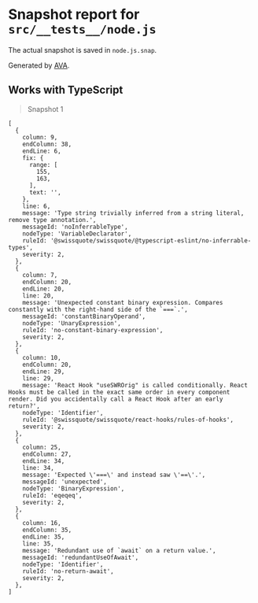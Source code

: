 # Snapshot report for `src/__tests__/node.js`

The actual snapshot is saved in `node.js.snap`.

Generated by [AVA](https://avajs.dev).

## Works with TypeScript

> Snapshot 1

    [
      {
        column: 9,
        endColumn: 38,
        endLine: 6,
        fix: {
          range: [
            155,
            163,
          ],
          text: '',
        },
        line: 6,
        message: 'Type string trivially inferred from a string literal, remove type annotation.',
        messageId: 'noInferrableType',
        nodeType: 'VariableDeclarator',
        ruleId: '@swissquote/swissquote/@typescript-eslint/no-inferrable-types',
        severity: 2,
      },
      {
        column: 7,
        endColumn: 20,
        endLine: 20,
        line: 20,
        message: 'Unexpected constant binary expression. Compares constantly with the right-hand side of the `===`.',
        messageId: 'constantBinaryOperand',
        nodeType: 'UnaryExpression',
        ruleId: 'no-constant-binary-expression',
        severity: 2,
      },
      {
        column: 10,
        endColumn: 20,
        endLine: 29,
        line: 29,
        message: 'React Hook "useSWROrig" is called conditionally. React Hooks must be called in the exact same order in every component render. Did you accidentally call a React Hook after an early return?',
        nodeType: 'Identifier',
        ruleId: '@swissquote/swissquote/react-hooks/rules-of-hooks',
        severity: 2,
      },
      {
        column: 25,
        endColumn: 27,
        endLine: 34,
        line: 34,
        message: 'Expected \'===\' and instead saw \'==\'.',
        messageId: 'unexpected',
        nodeType: 'BinaryExpression',
        ruleId: 'eqeqeq',
        severity: 2,
      },
      {
        column: 16,
        endColumn: 35,
        endLine: 35,
        line: 35,
        message: 'Redundant use of `await` on a return value.',
        messageId: 'redundantUseOfAwait',
        nodeType: 'Identifier',
        ruleId: 'no-return-await',
        severity: 2,
      },
    ]
